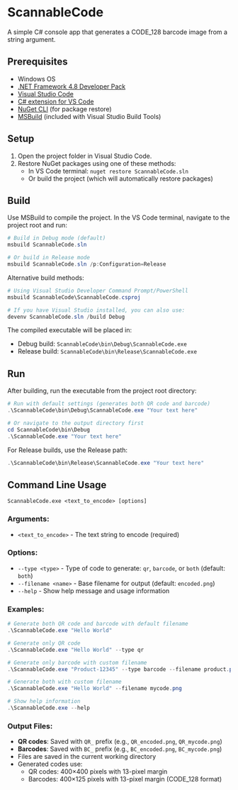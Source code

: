 # ScannableCode

A simple C# console app that generates a CODE_128 barcode image from a string argument.

## Prerequisites

- Windows OS
- [.NET Framework 4.8 Developer Pack](https://dotnet.microsoft.com/en-us/download/dotnet-framework/net48)
- [Visual Studio Code](https://code.visualstudio.com/)
- [C# extension for VS Code](https://marketplace.visualstudio.com/items?itemName=ms-dotnettools.csharp)
- [NuGet CLI](https://learn.microsoft.com/en-us/nuget/install-nuget-client-tools) (for package restore)
- [MSBuild](https://learn.microsoft.com/en-us/visualstudio/msbuild/msbuild) (included with Visual Studio Build Tools)

## Setup

1. Open the project folder in Visual Studio Code.
2. Restore NuGet packages using one of these methods:
   - In VS Code terminal: `nuget restore ScannableCode.sln`
   - Or build the project (which will automatically restore packages)

## Build

Use MSBuild to compile the project. In the VS Code terminal, navigate to the project root and run:

```powershell
# Build in Debug mode (default)
msbuild ScannableCode.sln

# Or build in Release mode
msbuild ScannableCode.sln /p:Configuration=Release
```

Alternative build methods:
```powershell
# Using Visual Studio Developer Command Prompt/PowerShell
msbuild ScannableCode\ScannableCode.csproj

# If you have Visual Studio installed, you can also use:
devenv ScannableCode.sln /build Debug
```

The compiled executable will be placed in:
- Debug build: `ScannableCode\bin\Debug\ScannableCode.exe`
- Release build: `ScannableCode\bin\Release\ScannableCode.exe`

## Run

After building, run the executable from the project root directory:

```powershell
# Run with default settings (generates both QR code and barcode)
.\ScannableCode\bin\Debug\ScannableCode.exe "Your text here"

# Or navigate to the output directory first
cd ScannableCode\bin\Debug
.\ScannableCode.exe "Your text here"
```

For Release builds, use the Release path:
```powershell
.\ScannableCode\bin\Release\ScannableCode.exe "Your text here"
```

## Command Line Usage

```
ScannableCode.exe <text_to_encode> [options]
```

### Arguments:
- `<text_to_encode>` - The text string to encode (required)

### Options:
- `--type <type>` - Type of code to generate: `qr`, `barcode`, or `both` (default: `both`)
- `--filename <name>` - Base filename for output (default: `encoded.png`)
- `--help` - Show help message and usage information

### Examples:

```powershell
# Generate both QR code and barcode with default filename
.\ScannableCode.exe "Hello World"

# Generate only QR code
.\ScannableCode.exe "Hello World" --type qr

# Generate only barcode with custom filename
.\ScannableCode.exe "Product-12345" --type barcode --filename product.png

# Generate both with custom filename
.\ScannableCode.exe "Hello World" --filename mycode.png

# Show help information
.\ScannableCode.exe --help
```

### Output Files:
- **QR codes**: Saved with `QR_` prefix (e.g., `QR_encoded.png`, `QR_mycode.png`)
- **Barcodes**: Saved with `BC_` prefix (e.g., `BC_encoded.png`, `BC_mycode.png`)
- Files are saved in the current working directory
- Generated codes use:
  - QR codes: 400×400 pixels with 13-pixel margin
  - Barcodes: 400×125 pixels with 13-pixel margin (CODE_128 format)